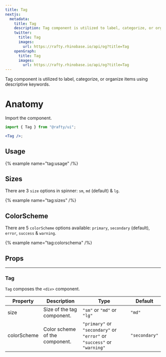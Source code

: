 ```yaml
---
title: Tag
nextjs:
  metadata:
    title: Tag
    description: Tag component is utilized to label, categorize, or organize items using descriptive keywords.
    twitter:
      title: Tag
      images:
        url: https://rafty.rhinobase.io/api/og?title=Tag
    openGraph:
      title: Tag
      images:
        url: https://rafty.rhinobase.io/api/og?title=Tag
---
```


Tag component is utilized to label, categorize, or organize items using descriptive keywords.

# Anatomy

Import the component.

```jsx
import { Tag } from "@rafty/ui";

<Tag />;
```

## Usage

{% example name="tag:usage" /%}

## Sizes

There are 3 `size` options in spinner: `sm`, `md` (default) & `lg`.

{% example name="tag:sizes" /%}

## ColorScheme

There are 5 `colorScheme` options available: `primary`, `secondary` (default), `error`, `success` & `warning`.

{% example name="tag:colorschema" /%}

## Props

---

### Tag

`Tag` composes the `<div>` component.

| Property    | Description                    | Type                                                                    | Default       |
| ----------- | ------------------------------ | ----------------------------------------------------------------------- | ------------- |
| size        | Size of the tag component.     | `"sm"` or `"md"` or `"lg"`                                              | `"md"`        |
| colorScheme | Color scheme of the component. | `"primary"` or `"secondary"` or `"error"` or `"success"` or `"warning"` | `"secondary"` |
